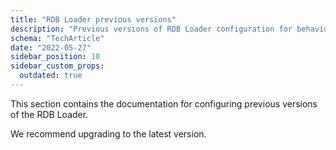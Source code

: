 ```yaml
---
title: "RDB Loader previous versions"
description: "Previous versions of RDB Loader configuration for behavioral data loading into relational databases."
schema: "TechArticle"
date: "2022-05-27"
sidebar_position: 10
sidebar_custom_props:
  outdated: true
---
```


This section contains the documentation for configuring previous versions of the RDB Loader.

We recommend upgrading to the latest version.
